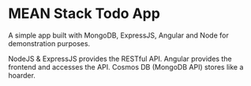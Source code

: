# MEAN Stack Todo App

A simple app built with MongoDB, ExpressJS, Angular and Node for demonstration purposes.

NodeJS & ExpressJS provides the RESTful API. Angular provides the frontend and accesses the API. Cosmos DB (MongoDB API) stores like a hoarder.

